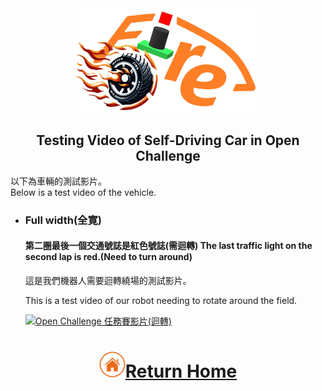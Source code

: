 
<div align="center"><img src="../../other/img/logo.png" width="300" alt=" logo"></div>

## <div align="center">Testing Video of Self-Driving Car in Open Challenge</div> 
以下為車輛的測試影片。  
Below is a test video of the vehicle.

<!-- 以下為車輛在不同馬力及不同場地組合的測試影片。  
Here are test videos of vehicles in different power and field combinations. -->

- ### Full width(全寛)
  #### 第二圈最後一個交通號誌是紅色號誌(需迴轉) The last traffic light on the second lap is red.(Need to turn around)

  這是我們機器人需要迴轉繞場的測試影片。
  
  This is a test video of our robot needing to rotate around the field.

    [![Open Challenge 任務賽影片(迴轉)](./img/任務賽.png)](https://youtu.be/n0Pp--26QGQ)

 # <div align="center">![HOME](../../other/img/Home.png)[Return Home](../../)</div>  